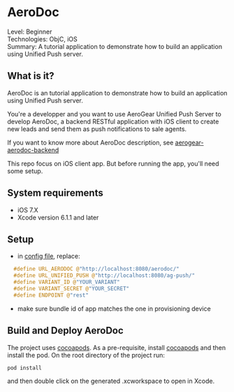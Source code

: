 AeroDoc
=======
Level: Beginner  
Technologies: ObjC, iOS  
Summary: A tutorial application to demonstrate how to build an application using Unified Push server. 

What is it?
-----------

AeroDoc is an tutorial application to demonstrate how to build an application using Unified Push server. 

You're a developper and you want to use AeroGear Unified Push Server to develop AeroDoc, a backend RESTful application with iOS client to create new leads and send them as push notifications to sale agents. 

If you want to know more about AeroDoc description, see [aerogear-aerodoc-backend](https://github.com/aerogear/aerogear-aerodoc-backend/blob/master/readme.md#description-of-the-application)

This repo focus on iOS client app. But before running the app, you'll need some setup. 

System requirements
-------------------
- iOS 7.X
- Xcode version 6.1.1 and later

Setup
-----

 * in [config file](https://github.com/aerogear/aerogear-aerodoc-ios/blob/master/AeroDoc/AeroDoc/Classes/Config/AGConfig.h), replace:

```c
  #define URL_AERODOC @"http://localhost:8080/aerodoc/"
  #define URL_UNIFIED_PUSH @"http://localhost:8080/ag-push/"
  #define VARIANT_ID @"YOUR_VARIANT"
  #define VARIANT_SECRET @"YOUR_SECRET"
  #define ENDPOINT @"rest"
```

 * make sure bundle id of app matches the one in provisioning device

Build and Deploy AeroDoc
------------------------

The project uses [cocoapods](http://cocoapods.org). As a pre-requisite, install [cocoapods](http://blog.cocoapods.org/CocoaPods-0.36/) and then install the pod. On the root directory of the project run:

```bash
pod install
```

and then double click on the generated .xcworkspace to open in Xcode.
